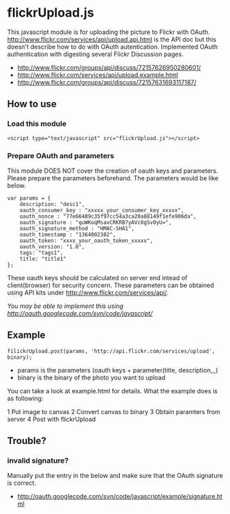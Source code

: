 # flickrUpload.js

This javascript module is for uploading the picture to Flickr with OAuth.
http://www.flickr.com/services/api/upload.api.html is the API doc but this doesn't describe how to do with OAuth autentication.
Implemented OAuth authentication with digesting several Flickr Discussion pages.

* http://www.flickr.com/groups/api/discuss/72157626950280601/
* http://www.flickr.com/services/api/upload.example.html
* http://www.flickr.com/groups/api/discuss/72157631693117187/

## How to use

### Load this module 

    <script type="text/javascript" src="flickrUpload.js"></script>

### Prepare OAuth and parameters

This module DOES NOT cover the creation of oauth keys and parameters. Please prepare the parameters beforehand. 
The parameters would be like below.

    var params = {
        description: "desc1",
        oauth_consumer_key : "xxxxx_your_consumer_key_xxxxx",
        oauth_nonce : "77e66489c35f97cc54a3ca20a88149f1efe906da",
        oauth_signature : "quWKoqMsaxCRKRB7yAVc8gSv0yU=",
        oauth_signature_method : "HMAC-SHA1",
        oauth_timestamp : "1364002382",
        oauth_token: "xxxx_your_oauth_token_xxxxx",
        oauth_version: "1.0",
        tags: "tags1",
        title: "title1"
    };

These oauth keys should be calculated on server end intead of client(browser) for security concern.
These parameters can be obtained using API kits under http://www.flickr.com/services/api/.

*You may be able to implement this using http://oauth.googlecode.com/svn/code/javascript/* 

## Example

    filickrUpload.post(params, 'http://api.flickr.com/services/upload', binary);

* params is the parameters (oauth keys + parameter(title, description,,,) 
* binary is the binary of the photo you want to upload 

You can take a look at example.html for details. What the example does is as following: 

1 Put image to canvas 
2 Convert canvas to binary 
3 Obtain paramters from server 
4 Post with flickrUpload

## Trouble? 

### invalid signature?  

Manually put the entry in the below and make sure that the OAuth signature is correct.

 * http://oauth.googlecode.com/svn/code/javascript/example/signature.html

